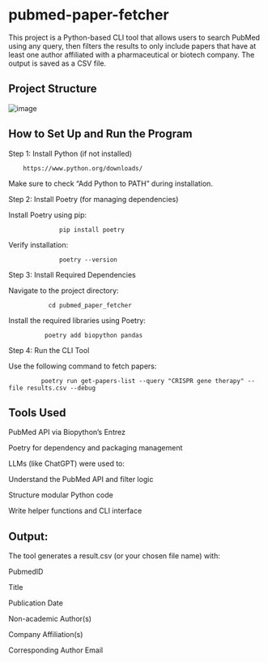 # pubmed-paper-fetcher

This project is a Python-based CLI tool that allows users to search PubMed using any query, then filters the results to only include papers that have at least one author affiliated with a pharmaceutical or biotech company. The output is saved as a CSV file.

##  Project Structure

![image](https://github.com/user-attachments/assets/082ce326-fce2-4f0c-bc00-94982ff06a53)



##  How to Set Up and Run the Program

Step 1: Install Python (if not installed)

        https://www.python.org/downloads/
Make sure to check “Add Python to PATH” during installation.

Step 2: Install Poetry (for managing dependencies)

 Install Poetry using pip:
        
                  pip install poetry
Verify installation:

                  poetry --version
          
Step 3: Install Required Dependencies

 Navigate to the project directory:
 
               cd pubmed_paper_fetcher
Install the required libraries using Poetry:

              poetry add biopython pandas

Step 4: Run the CLI Tool

 Use the following command to fetch papers:
 
             poetry run get-papers-list --query "CRISPR gene therapy" --file results.csv --debug

## Tools Used

PubMed API via Biopython’s Entrez

Poetry for dependency and packaging management

LLMs (like ChatGPT) were used to:

Understand the PubMed API and filter logic

Structure modular Python code

Write helper functions and CLI interface

## Output:

The tool generates a result.csv (or your chosen file name) with:

PubmedID

Title

Publication Date

Non-academic Author(s)

Company Affiliation(s)

Corresponding Author Email

                  
